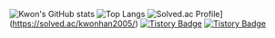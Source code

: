 ![Kwon's GitHub stats](https://github-readme-stats.vercel.app/api?username=kwon5an&show_icons=true&theme=tokyonight)
![Top Langs](https://github-readme-stats.vercel.app/api/top-langs/?username=kwon5an&layout=compact&theme=tokyonight)
![Solved.ac Profile](http://mazassumnida.wtf/api/v2/generate_badge?boj=kwonhan2005)](https://solved.ac/kwonhan2005/)
[![Tistory Badge](https://img.shields.io/badge/Tech%20Blog-555263?style=flat&logoColor=white)]("https://velog.io/@kwonhan/posts)
[![Tistory Badge](https://img.shields.io/badge/Tech%20Blog-555263?style=flat&logoColor=white)]("https://suho-study.tistory.com/)

<!--
**kwon5an/kwon5an** is a ✨ _special_ ✨ repository because its `README.md` (this file) appears on your GitHub profile.

Here are some ideas to get you started:

- 🔭 I’m currently working on ...
- 🌱 I’m currently learning ...
- 👯 I’m looking to collaborate on ...
- 🤔 I’m looking for help with ...
- 💬 Ask me about ...
- 📫 How to reach me: ...
- 😄 Pronouns: ...
- ⚡ Fun fact: ...
-->
